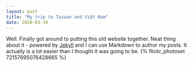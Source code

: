 ```yaml
---
layout: post
title: "My trip to Taiwan and Việt Nam"
date: 2018-03-30
---
```


Well. Finally got around to putting this old website together. Neat thing about it - powered by [Jekyll](http://jekyllrb.com) and I can use Markdown to author my posts. It actually is a lot easier than I thought it was going to be.
{% flickr_photoset 72157695076428665 %}
